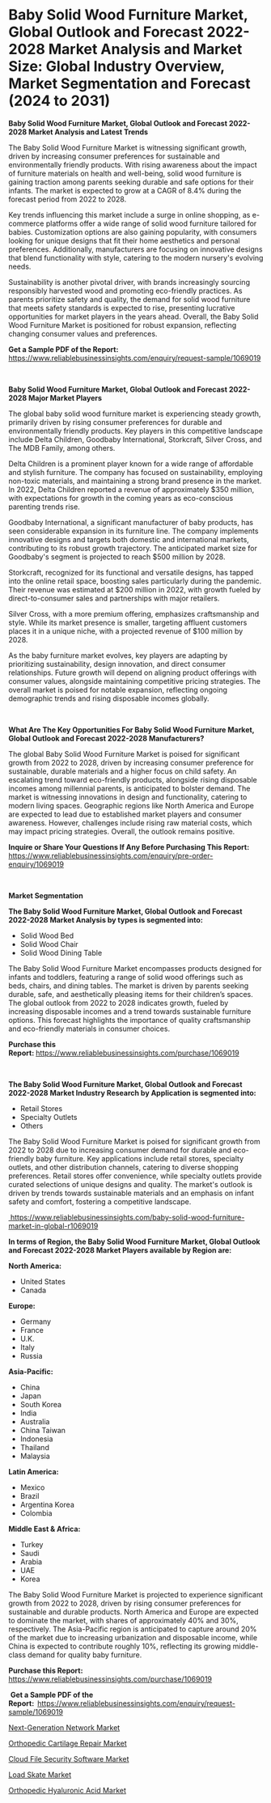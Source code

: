 <p><h1>Baby Solid Wood Furniture Market, Global Outlook and Forecast 2022-2028 Market Analysis and Market Size: Global Industry Overview, Market Segmentation and Forecast (2024 to 2031)</h1></p><p><strong>Baby Solid Wood Furniture Market, Global Outlook and Forecast 2022-2028 Market Analysis and Latest Trends</strong></p>
<p><p>The Baby Solid Wood Furniture Market is witnessing significant growth, driven by increasing consumer preferences for sustainable and environmentally friendly products. With rising awareness about the impact of furniture materials on health and well-being, solid wood furniture is gaining traction among parents seeking durable and safe options for their infants. The market is expected to grow at a CAGR of 8.4% during the forecast period from 2022 to 2028.</p><p>Key trends influencing this market include a surge in online shopping, as e-commerce platforms offer a wide range of solid wood furniture tailored for babies. Customization options are also gaining popularity, with consumers looking for unique designs that fit their home aesthetics and personal preferences. Additionally, manufacturers are focusing on innovative designs that blend functionality with style, catering to the modern nursery's evolving needs.</p><p>Sustainability is another pivotal driver, with brands increasingly sourcing responsibly harvested wood and promoting eco-friendly practices. As parents prioritize safety and quality, the demand for solid wood furniture that meets safety standards is expected to rise, presenting lucrative opportunities for market players in the years ahead. Overall, the Baby Solid Wood Furniture Market is positioned for robust expansion, reflecting changing consumer values and preferences.</p></p>
<p><strong>Get a Sample PDF of the Report:&nbsp;</strong> <a href="https://www.reliablebusinessinsights.com/enquiry/request-sample/1069019">https://www.reliablebusinessinsights.com/enquiry/request-sample/1069019</a></p>
<p>&nbsp;</p>
<p><strong>Baby Solid Wood Furniture Market, Global Outlook and Forecast 2022-2028 Major Market Players</strong></p>
<p><p>The global baby solid wood furniture market is experiencing steady growth, primarily driven by rising consumer preferences for durable and environmentally friendly products. Key players in this competitive landscape include Delta Children, Goodbaby International, Storkcraft, Silver Cross, and The MDB Family, among others. </p><p>Delta Children is a prominent player known for a wide range of affordable and stylish furniture. The company has focused on sustainability, employing non-toxic materials, and maintaining a strong brand presence in the market. In 2022, Delta Children reported a revenue of approximately $350 million, with expectations for growth in the coming years as eco-conscious parenting trends rise.</p><p>Goodbaby International, a significant manufacturer of baby products, has seen considerable expansion in its furniture line. The company implements innovative designs and targets both domestic and international markets, contributing to its robust growth trajectory. The anticipated market size for Goodbaby's segment is projected to reach $500 million by 2028.</p><p>Storkcraft, recognized for its functional and versatile designs, has tapped into the online retail space, boosting sales particularly during the pandemic. Their revenue was estimated at $200 million in 2022, with growth fueled by direct-to-consumer sales and partnerships with major retailers.</p><p>Silver Cross, with a more premium offering, emphasizes craftsmanship and style. While its market presence is smaller, targeting affluent customers places it in a unique niche, with a projected revenue of $100 million by 2028.</p><p>As the baby furniture market evolves, key players are adapting by prioritizing sustainability, design innovation, and direct consumer relationships. Future growth will depend on aligning product offerings with consumer values, alongside maintaining competitive pricing strategies. The overall market is poised for notable expansion, reflecting ongoing demographic trends and rising disposable incomes globally.</p></p>
<p>&nbsp;</p>
<p><strong>What Are The Key Opportunities For Baby Solid Wood Furniture Market, Global Outlook and Forecast 2022-2028 Manufacturers?</strong></p>
<p><p>The global Baby Solid Wood Furniture Market is poised for significant growth from 2022 to 2028, driven by increasing consumer preference for sustainable, durable materials and a higher focus on child safety. An escalating trend toward eco-friendly products, alongside rising disposable incomes among millennial parents, is anticipated to bolster demand. The market is witnessing innovations in design and functionality, catering to modern living spaces. Geographic regions like North America and Europe are expected to lead due to established market players and consumer awareness. However, challenges include rising raw material costs, which may impact pricing strategies. Overall, the outlook remains positive.</p></p>
<p><strong>Inquire or Share Your Questions If Any Before Purchasing This Report:</strong> <a href="https://www.reliablebusinessinsights.com/enquiry/pre-order-enquiry/1069019">https://www.reliablebusinessinsights.com/enquiry/pre-order-enquiry/1069019</a></p>
<p>&nbsp;</p>
<p><strong>Market Segmentation</strong></p>
<p><strong>The Baby Solid Wood Furniture Market, Global Outlook and Forecast 2022-2028 Market Analysis by types is segmented into:</strong></p>
<p><ul><li>Solid Wood Bed</li><li>Solid Wood Chair</li><li>Solid Wood Dining Table</li></ul></p>
<p><p>The Baby Solid Wood Furniture Market encompasses products designed for infants and toddlers, featuring a range of solid wood offerings such as beds, chairs, and dining tables. The market is driven by parents seeking durable, safe, and aesthetically pleasing items for their children’s spaces. The global outlook from 2022 to 2028 indicates growth, fueled by increasing disposable incomes and a trend towards sustainable furniture options. This forecast highlights the importance of quality craftsmanship and eco-friendly materials in consumer choices.</p></p>
<p><strong>Purchase this Report:&nbsp;</strong><a href="https://www.reliablebusinessinsights.com/purchase/1069019">https://www.reliablebusinessinsights.com/purchase/1069019</a></p>
<p>&nbsp;</p>
<p><strong>The Baby Solid Wood Furniture Market, Global Outlook and Forecast 2022-2028 Market Industry Research by Application is segmented into:</strong></p>
<p><ul><li>Retail Stores</li><li>Specialty Outlets</li><li>Others</li></ul></p>
<p><p>The Baby Solid Wood Furniture Market is poised for significant growth from 2022 to 2028 due to increasing consumer demand for durable and eco-friendly baby furniture. Key applications include retail stores, specialty outlets, and other distribution channels, catering to diverse shopping preferences. Retail stores offer convenience, while specialty outlets provide curated selections of unique designs and quality. The market's outlook is driven by trends towards sustainable materials and an emphasis on infant safety and comfort, fostering a competitive landscape.</p></p>
<p><a href="https://www.reliablebusinessinsights.com/baby-solid-wood-furniture-market-in-global-r1069019">&nbsp;https://www.reliablebusinessinsights.com/baby-solid-wood-furniture-market-in-global-r1069019</a></p>
<p><strong>In terms of Region, the Baby Solid Wood Furniture Market, Global Outlook and Forecast 2022-2028 Market Players available by Region are:</strong></p>
<p>
    <p> <strong> North America: </strong>
        <ul>
            <li>United States</li>
            <li>Canada</li>
        </ul>
        </p> 
    <p> <strong> Europe: </strong>
        <ul>
            <li>Germany</li>
            <li>France</li>
            <li>U.K.</li>
            <li>Italy</li>
            <li>Russia</li>
        </ul>
        </p> 
    <p> <strong> Asia-Pacific: </strong>
        <ul>
            <li>China</li>
            <li>Japan</li>
            <li>South Korea</li>
            <li>India</li>
            <li>Australia</li>
            <li>China Taiwan</li>
            <li>Indonesia</li>
            <li>Thailand</li>
            <li>Malaysia</li>
        </ul>
        </p> 
    <p> <strong> Latin America: </strong>
        <ul>
            <li>Mexico</li>
            <li>Brazil</li>
            <li>Argentina Korea</li>
            <li>Colombia</li>
        </ul>
        </p> 
    <p> <strong> Middle East & Africa: </strong>
        <ul>
            <li>Turkey</li>
            <li>Saudi</li>
            <li>Arabia</li>
            <li>UAE</li>
            <li>Korea</li>
        </ul>
    </p>
    </p>
<p><p>The Baby Solid Wood Furniture Market is projected to experience significant growth from 2022 to 2028, driven by rising consumer preferences for sustainable and durable products. North America and Europe are expected to dominate the market, with shares of approximately 40% and 30%, respectively. The Asia-Pacific region is anticipated to capture around 20% of the market due to increasing urbanization and disposable income, while China is expected to contribute roughly 10%, reflecting its growing middle-class demand for quality baby furniture.</p></p>
<p><strong>Purchase this Report: </strong><a href="https://www.reliablebusinessinsights.com/purchase/1069019">https://www.reliablebusinessinsights.com/purchase/1069019</a></p>
<p>&nbsp;<strong>Get a Sample PDF of the Report:&nbsp;&nbsp;</strong><a href="https://www.reliablebusinessinsights.com/enquiry/request-sample/1069019">https://www.reliablebusinessinsights.com/enquiry/request-sample/1069019</a></p>
<p><strong></strong></p>
<p><p><a href="https://medium.com/@garthstehriii/global-next-generation-network-market-trends-analysis-and-future-growth-prospects-2024-2031-12cc4c4035cb">Next-Generation Network Market</a></p><p><a href="https://issuu.com/reportprime-2/docs/orthopedic-cartilage-repair-market-_bab9b7bcc05658">Orthopedic Cartilage Repair Market</a></p><p><a href="https://medium.com/@garthstehriii/global-cloud-file-security-software-market-sector-types-applications-market-player-strategies-43a7d0b259d7">Cloud File Security Software Market</a></p><p><a href="https://www.linkedin.com/pulse/load-skate-market-report-product-type-wheeled-skateroller-skateothers-lh0pc?trackingId=KQlvVVPGRviUCrkYyN8k9w%3D%3D">Load Skate Market</a></p><p><a href="https://issuu.com/reportprime-2/docs/orthopedic-hyaluronic-acid-market-s_4275377784e956">Orthopedic Hyaluronic Acid Market</a></p></p>